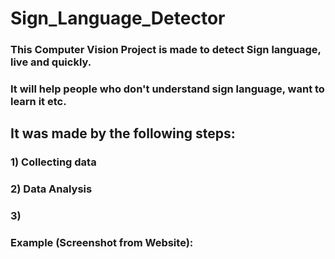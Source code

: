 # Sign_Language_Detector

### This Computer Vision Project is made to detect Sign language, live and quickly.
### It will help people who don't understand sign language, want to learn it etc.

## It was made by the following steps:
### 1) Collecting data
### 2) Data Analysis
### 3)

### Example (Screenshot from Website):
